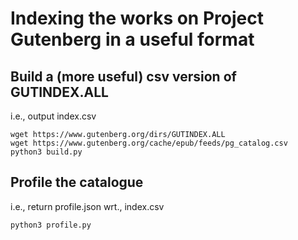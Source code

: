 # Indexing the works on Project Gutenberg in a useful format

## Build a (more useful) csv version of GUTINDEX.ALL

i.e., output index.csv

```
wget https://www.gutenberg.org/dirs/GUTINDEX.ALL
wget https://www.gutenberg.org/cache/epub/feeds/pg_catalog.csv
python3 build.py
```

## Profile the catalogue

i.e., return profile.json wrt., index.csv

```
python3 profile.py
```

